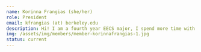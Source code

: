 ```yaml
---
name: Korinna Frangias (she/her)
role: President
email: kfrangias (at) berkeley.edu
description: Hi! I am a fourth year EECS major, I spend more time with Bob and Alice than with my friends, and it's been suggested that Sipser stole his "Theory of Computation" from my fourth grade paper.
img: /assets/img/members/member-korinnafrangias-1.jpg
status: current
---
```

